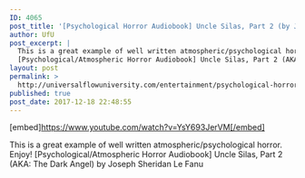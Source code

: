 ```yaml
---
ID: 4065
post_title: '[Psychological Horror Audiobook] Uncle Silas, Part 2 (by Joseph Sheridan Le Fanu)'
author: UfU
post_excerpt: |
  This is a great example of well written atmospheric/psychological horror. Enjoy!
  [Psychological/Atmospheric Horror Audiobook] Uncle Silas, Part 2 (AKA: The Dark Angel) by Joseph Sheridan Le Fanu
layout: post
permalink: >
  http://universalflowuniversity.com/entertainment/psychological-horror-audiobook-uncle-silas-part-2-by-joseph-sheridan-le-fanu/
published: true
post_date: 2017-12-18 22:48:55
---
```

[embed]https://www.youtube.com/watch?v=YsY693JerVM[/embed]<br>
<p>This is a great example of well written atmospheric/psychological horror. Enjoy!
[Psychological/Atmospheric Horror Audiobook] Uncle Silas, Part 2 (AKA: The Dark Angel) by Joseph Sheridan Le Fanu</p>